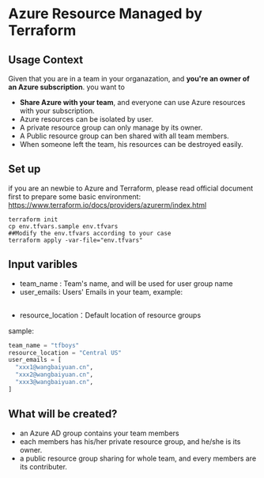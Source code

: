 # Azure Resource Managed by Terraform

## Usage Context

Given that you are in a team in your organazation, and **you're an owner of an Azure subscription**. you want to

- **Share Azure with your team**, and everyone can use Azure resources with your subscription.
- Azure resources can be isolated by user.
- A private resource group can only manage by its owner.
- A Public resource group can ben shared with all team members.
- When someone left the team, his resources can be destroyed easily.

## Set up
if you are an newbie to Azure and Terraform, please read official document first to prepare some basic environment: https://www.terraform.io/docs/providers/azurerm/index.html

```shell
terraform init
cp env.tfvars.sample env.tfvars
##Modify the env.tfvars according to your case
terraform apply -var-file="env.tfvars"

```

## Input varibles

- team_name : Team's name, and will be used for user group name
- user_emails: Users' Emails in your team, example:
   ```terraform
   ```
- resource_location：Default location of resource groups

sample:
```tf
team_name = "tfboys"
resource_location = "Central US"
user_emails = [
  "xxx1@wangbaiyuan.cn",
  "xxx2@wangbaiyuan.cn",
  "xxx3@wangbaiyuan.cn",
]
```

## What will be created?

- an Azure AD group contains your team members
- each members has his/her private resource group, and he/she is its owner.
- a public resource group sharing for whole team, and every members are its contributer.
